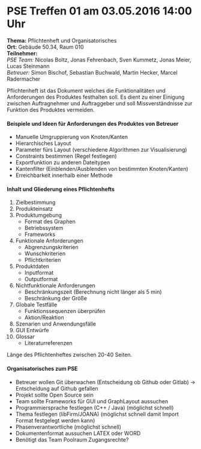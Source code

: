 ﻿# PSE Treffen 01 am 03.05.2016 14:00 Uhr

**Thema:** Pflichtenheft und Organisatorisches  
**Ort:** Gebäude 50.34, Raum 010  
**Teilnehmer:**  
    *PSE Team:* Nicolas Boltz, Jonas Fehrenbach, Sven Kummetz, Jonas Meier, Lucas Steinmann  
    *Betreuer:* Simon Bischof, Sebastian Buchwald, Martin Hecker, Marcel Radermacher  

Pflichtenheft ist das Dokument welches die Funktionalitäten und Anforderungen des Produktes festhalten soll. Es dient zu einer Einigung zwischen Auftragnehmer und Auftraggeber und soll Missverständnisse zur Funktion des Produktes vermeiden.

#### Beispiele und Ideen für Anforderungen des Produktes von Betreuer
- Manuelle Umgruppierung von Knoten/Kanten
- Hierarchisches Layout
- Parameter fürs Layout (verschiedene Algorithmen zur Visualisierung)
- Constraints bestimmen (Regel festlegen)
- Exportfunktion zu anderen Dateitypen
- Kantenfilter (Einblenden/Ausblenden von bestimmten Knoten/Kanten)
- Erreichbarkeit innerhalb einer Methode

#### Inhalt und Gliederung eines Pflichtenhefts
1. Zielbestimmung
2. Produkteinsatz
3. Produktumgebung  
    - Format des Graphen
    - Betriebssystem
    - Frameworks
4. Funktionale Anforderungen
    - Abgrenzungskriterien
    - Wunschkriterien
    - Pflichtkriterien
5. Produktdaten
    - Inputformat
    - Outputformat
6. Nichtfunktionale Anforderungen
    - Beschränkungszeit (Berechnung nicht länger als 5 min)
    - Beschränkung der Größe
7. Globale Testfälle
    - Funktionssequenzen überprüfen
    - Aktion/Reaktion
8. Szenarien und Anwendungsfälle
9. GUI Entwürfe
10. Glossar
    - Literaturreferenzen  

Länge des Pflichtenheftes zwischen 20-40 Seiten.

#### Organisatorisches zum PSE
- Betreuer wollen Git überwachen (Entscheidung ob Github oder Gitlab) -> Entscheidung auf Github gefallen
- Projekt sollte Open Source sein
- Team sollte Frameworks für GUI und GraphLayout aussuchen
- Programmiersprache festlegen (C++ / Java) (möglichst schnell)
- Thema festlegen (libFirm/JOANA) (möglichst schnell damit Import Format festgelegt werden kann)
- Phasenverantwortliche (möglichst schnell)
- Dokumentenformat aussuchen LATEX oder WORD
- Benötigt das Team Poolraum Zugangsrechte?


